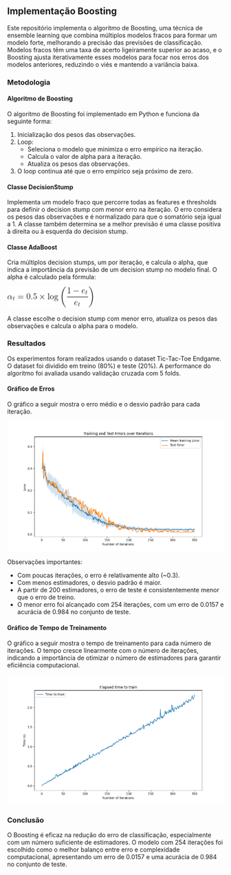 ## Implementação Boosting

Este repositório implementa o algoritmo de Boosting, uma técnica de ensemble learning que combina múltiplos modelos fracos para formar um modelo forte, melhorando a precisão das previsões de classificação. Modelos fracos têm uma taxa de acerto ligeiramente superior ao acaso, e o Boosting ajusta iterativamente esses modelos para focar nos erros dos modelos anteriores, reduzindo o viés e mantendo a variância baixa.

### Metodologia
#### Algoritmo de Boosting
O algoritmo de Boosting foi implementado em Python e funciona da seguinte forma:

1. Inicialização dos pesos das observações.
2. Loop:
   - Seleciona o modelo que minimiza o erro empírico na iteração.
   - Calcula o valor de alpha para a iteração.
   - Atualiza os pesos das observações.
3. O loop continua até que o erro empírico seja próximo de zero.

#### Classe DecisionStump
Implementa um modelo fraco que percorre todas as features e thresholds para definir o decision stump com menor erro na iteração. O erro considera os pesos das observações e é normalizado para que o somatório seja igual a 1. A classe também determina se a melhor previsão é uma classe positiva à direita ou à esquerda do decision stump.

#### Classe AdaBoost
Cria múltiplos decision stumps, um por iteração, e calcula o alpha, que indica a importância da previsão de um decision stump no modelo final. O alpha é calculado pela fórmula:

<img src="./images/formula.png" alt="Fórmula Alpha" width="200"/>

A classe escolhe o decision stump com menor erro, atualiza os pesos das observações e calcula o alpha para o modelo.

### Resultados
Os experimentos foram realizados usando o dataset Tic-Tac-Toe Endgame. O dataset foi dividido em treino (80%) e teste (20%). A performance do algoritmo foi avaliada usando validação cruzada com 5 folds.

#### Gráfico de Erros
O gráfico a seguir mostra o erro médio e o desvio padrão para cada iteração. 

<img src="./images/errors_plot.png" alt="Gráfico de erros" width="600"/>

Observações importantes:
- Com poucas iterações, o erro é relativamente alto (~0.3).
- Com menos estimadores, o desvio padrão é maior.
- A partir de 200 estimadores, o erro de teste é consistentemente menor que o erro de treino.
- O menor erro foi alcançado com 254 iterações, com um erro de 0.0157 e acurácia de 0.984 no conjunto de teste.

#### Gráfico de Tempo de Treinamento
O gráfico a seguir mostra o tempo de treinamento para cada número de iterações. O tempo cresce linearmente com o número de iterações, indicando a importância de otimizar o número de estimadores para garantir eficiência computacional.

<img src="./images/elapsed_time_plot.png" alt="Gráfico tempo de treinamento" width="600"/>

### Conclusão
O Boosting é eficaz na redução do erro de classificação, especialmente com um número suficiente de estimadores. O modelo com 254 iterações foi escolhido como o melhor balanço entre erro e complexidade computacional, apresentando um erro de 0.0157 e uma acurácia de 0.984 no conjunto de teste.
